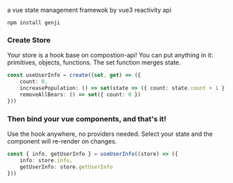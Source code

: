 a vue state management framewok by vue3 reactivity api



```
npm install genji
```

### Create Store

Your store is a hook base on compostion-api! You can put anything in it: primitives, objects, functions. The set function merges state.

```ts
const useUserInfo = create((set, get) => ({
	count: 0,
    increasePopulation: () => set(state => ({ count: state.count + 1 })),
    removeAllBears: () => set({ count: 0 })
}))
```
### Then bind your vue components, and that's it!


Use the hook anywhere, no providers needed. Select your state and the component will re-render on changes.

```ts
const { info, getUserInfo } = useUserInfo((store) => ({
    info: store.info,
    getUserInfo: store.getUserInfo
}))
```
